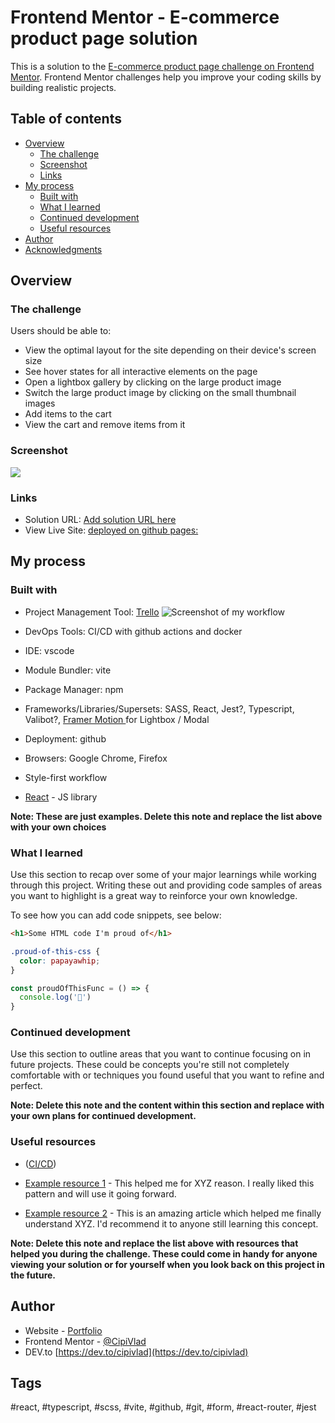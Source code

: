 # Frontend Mentor - E-commerce product page solution

This is a solution to the [E-commerce product page challenge on Frontend Mentor](https://www.frontendmentor.io/challenges/ecommerce-product-page-UPsZ9MJp6). Frontend Mentor challenges help you improve your coding skills by building realistic projects.

## Table of contents

- [Overview](#overview)
  - [The challenge](#the-challenge)
  - [Screenshot](#screenshot)
  - [Links](#links)
- [My process](#my-process)
  - [Built with](#built-with)
  - [What I learned](#what-i-learned)
  - [Continued development](#continued-development)
  - [Useful resources](#useful-resources)
- [Author](#author)
- [Acknowledgments](#acknowledgments)


## Overview

### The challenge

Users should be able to:

- View the optimal layout for the site depending on their device's screen size
- See hover states for all interactive elements on the page
- Open a lightbox gallery by clicking on the large product image
- Switch the large product image by clicking on the small thumbnail images
- Add items to the cart
- View the cart and remove items from it

### Screenshot

![](./screenshot.jpg)

### Links

- Solution URL: [Add solution URL here](https://your-solution-url.com)
- View Live Site: [deployed on github pages:](https://cipivlad.github.io/ecommerce-product-page/)

## My process

### Built with

- Project Management Tool: [Trello](https://trello.com/b/LzYHEZdo/e-commerce-product-page-frontendmentor) 
![Screenshot of my workflow](../../../Downloads/CI_CD%20Pipeline.png)

- DevOps Tools: CI/CD with github actions and docker
- IDE: vscode
- Module Bundler: vite
- Package Manager: npm
- Frameworks/Libraries/Supersets: SASS, React, Jest?, Typescript, Valibot?, [Framer Motion ](https://www.framer.com/motion/examples/) for Lightbox / Modal
- Deployment: github
- Browsers: Google Chrome, Firefox
- Style-first workflow
- [React](https://reactjs.org/) - JS library

**Note: These are just examples. Delete this note and replace the list above with your own choices**

### What I learned

Use this section to recap over some of your major learnings while working through this project. Writing these out and providing code samples of areas you want to highlight is a great way to reinforce your own knowledge.

To see how you can add code snippets, see below:

```html
<h1>Some HTML code I'm proud of</h1>
```
```css
.proud-of-this-css {
  color: papayawhip;
}
```
```js
const proudOfThisFunc = () => {
  console.log('🎉')
}
```
### Continued development

Use this section to outline areas that you want to continue focusing on in future projects. These could be concepts you're still not completely comfortable with or techniques you found useful that you want to refine and perfect.

**Note: Delete this note and the content within this section and replace with your own plans for continued development.**

### Useful resources

- ([CI/CD](https://thedkpatel.medium.com/dockerizing-react-application-built-with-vite-a-simple-guide-4c41eb09defa))

- [Example resource 1](https://www.example.com) - This helped me for XYZ reason. I really liked this pattern and will use it going forward.
- [Example resource 2](https://www.example.com) - This is an amazing article which helped me finally understand XYZ. I'd recommend it to anyone still learning this concept.

**Note: Delete this note and replace the list above with resources that helped you during the challenge. These could come in handy for anyone viewing your solution or for yourself when you look back on this project in the future.**

## Author

- Website - [Portfolio](https://cipivlad.github.io/myportfoliosite/)
- Frontend Mentor - [@CipiVlad](https://www.frontendmentor.io/profile/CipiVlad)
- DEV.to [https://dev.to/cipivlad](https://dev.to/cipivlad)

## Tags

#react, #typescript, #scss, #vite, #github, #git, #form, #react-router, #jest

